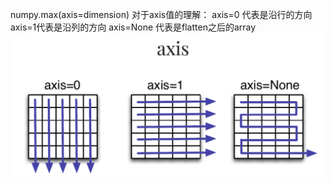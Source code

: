 numpy.max(axis=dimension)
对于axis值的理解：
axis=0 代表是沿行的方向
axis=1代表是沿列的方向
axis=None 代表是flatten之后的array
![axis](./picture/axis.png)
